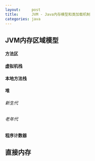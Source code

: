 ```yaml
---
layout:     post
title:      JVM - Java内存模型和类加载机制
categories: java
---
```

## JVM内存区域模型

#### 方法区

#### 虚拟机栈

#### 本地方法栈

#### 堆

###### 新生代

###### 老年代

#### 程序计数器

## 直接内存


